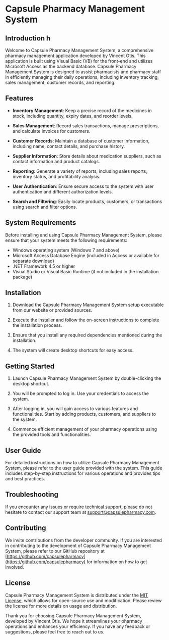 # Capsule Pharmacy Management System 

## Introduction h

Welcome to Capsule Pharmacy Management System, a comprehensive pharmacy management application developed by Vincent Otis. This application is built using Visual Basic (VB) for the front-end and utilizes Microsoft Access as the backend database. Capsule Pharmacy Management System is designed to assist pharmacists and pharmacy staff in efficiently managing their daily operations, including inventory tracking, sales management, customer records, and reporting.

## Features

- **Inventory Management**: Keep a precise record of the medicines in stock, including quantity, expiry dates, and reorder levels.

- **Sales Management**: Record sales transactions, manage prescriptions, and calculate invoices for customers.

- **Customer Records**: Maintain a database of customer information, including name, contact details, and purchase history.

- **Supplier Information**: Store details about medication suppliers, such as contact information and product catalogs.

- **Reporting**: Generate a variety of reports, including sales reports, inventory status, and profitability analysis.

- **User Authentication**: Ensure secure access to the system with user authentication and different authorization levels.

- **Search and Filtering**: Easily locate products, customers, or transactions using search and filter options.

## System Requirements

Before installing and using Capsule Pharmacy Management System, please ensure that your system meets the following requirements:

- Windows operating system (Windows 7 and above)
- Microsoft Access Database Engine (included in Access or available for separate download)
- .NET Framework 4.5 or higher
- Visual Studio or Visual Basic Runtime (if not included in the installation package)

## Installation

1. Download the Capsule Pharmacy Management System setup executable from our website or provided sources.

2. Execute the installer and follow the on-screen instructions to complete the installation process.

3. Ensure that you install any required dependencies mentioned during the installation.

4. The system will create desktop shortcuts for easy access.

## Getting Started

1. Launch Capsule Pharmacy Management System by double-clicking the desktop shortcut.

2. You will be prompted to log in. Use your credentials to access the system.

3. After logging in, you will gain access to various features and functionalities. Start by adding products, customers, and suppliers to the system.

4. Commence efficient management of your pharmacy operations using the provided tools and functionalities.

## User Guide

For detailed instructions on how to utilize Capsule Pharmacy Management System, please refer to the user guide provided with the system. This guide includes step-by-step instructions for various operations and provides tips and best practices.

## Troubleshooting

If you encounter any issues or require technical support, please do not hesitate to contact our support team at [support@capsulepharmacy.com](mailto:support@capsulepharmacy.com).

## Contributing

We invite contributions from the developer community. If you are interested in contributing to the development of Capsule Pharmacy Management System, please refer to our GitHub repository at [https://github.com/capsulepharmacy](https://github.com/capsulepharmacy) for information on how to get involved.

## License

Capsule Pharmacy Management System is distributed under the [MIT License](LICENSE), which allows for open-source use and modification. Please review the license for more details on usage and distribution.

Thank you for choosing Capsule Pharmacy Management System, developed by Vincent Otis. We hope it streamlines your pharmacy operations and enhances your efficiency. If you have any feedback or suggestions, please feel free to reach out to us.
